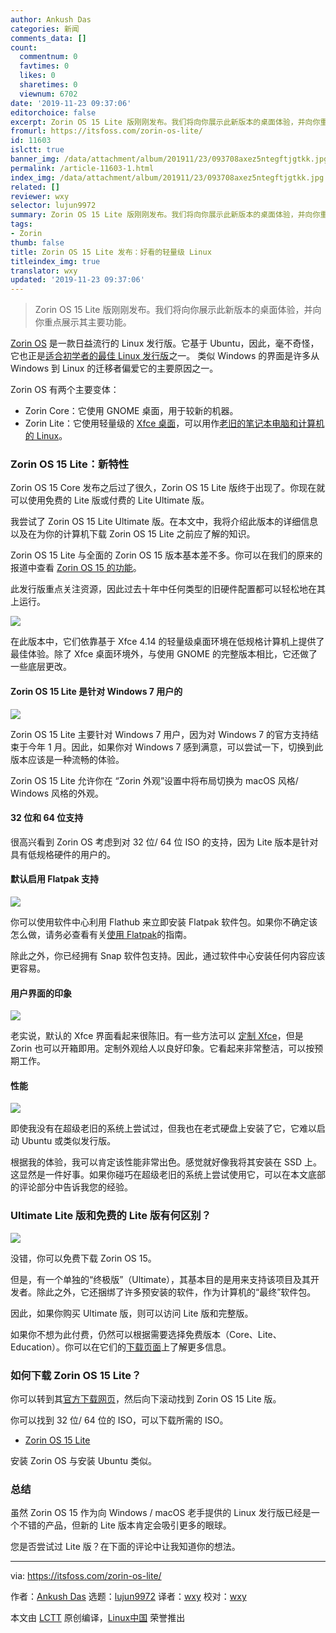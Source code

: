 ```yaml
---
author: Ankush Das
categories: 新闻
comments_data: []
count:
  commentnum: 0
  favtimes: 0
  likes: 0
  sharetimes: 0
  viewnum: 6702
date: '2019-11-23 09:37:06'
editorchoice: false
excerpt: Zorin OS 15 Lite 版刚刚发布。我们将向你展示此新版本的桌面体验，并向你重点展示其主要功能。
fromurl: https://itsfoss.com/zorin-os-lite/
id: 11603
islctt: true
banner_img: /data/attachment/album/201911/23/093708axez5ntegftjgtkk.jpg
permalink: /article-11603-1.html
index_img: /data/attachment/album/201911/23/093708axez5ntegftjgtkk.jpg.thumb.jpg
related: []
reviewer: wxy
selector: lujun9972
summary: Zorin OS 15 Lite 版刚刚发布。我们将向你展示此新版本的桌面体验，并向你重点展示其主要功能。
tags:
- Zorin
thumb: false
title: Zorin OS 15 Lite 发布：好看的轻量级 Linux
titleindex_img: true
translator: wxy
updated: '2019-11-23 09:37:06'
---
```



> 
> Zorin OS 15 Lite 版刚刚发布。我们将向你展示此新版本的桌面体验，并向你重点展示其主要功能。
> 
> 
> 


[Zorin OS](https://zorinos.com/) 是一款日益流行的 Linux 发行版。它基于 Ubuntu，因此，毫不奇怪，它也正是[适合初学者的最佳 Linux 发行版](https://itsfoss.com/best-linux-beginners/)之一。 类似 Windows 的界面是许多从 Windows 到 Linux 的迁移者偏爱它的主要原因之一。


Zorin OS 有两个主要变体：


* Zorin Core：它使用 GNOME 桌面，用于较新的机器。
* Zorin Lite：它使用轻量级的 [Xfce 桌面](https://www.xfce.org/)，可以用作[老旧的笔记本电脑和计算机的 Linux](https://itsfoss.com/lightweight-linux-beginners/)。


### Zorin OS 15 Lite：新特性


Zorin OS 15 Core 发布之后过了很久，Zorin OS 15 Lite 版终于出现了。你现在就可以使用免费的 Lite 版或付费的 Lite Ultimate 版。


我尝试了 Zorin OS 15 Lite Ultimate 版。在本文中，我将介绍此版本的详细信息以及在为你的计算机下载 Zorin OS 15 Lite 之前应了解的知识。


Zorin OS 15 Lite 与全面的 Zorin OS 15 版本基本差不多。你可以在我们的原来的报道中查看 [Zorin OS 15 的功能](/article-11058-1.html)。


此发行版重点关注资源，因此过去十年中任何类型的旧硬件配置都可以轻松地在其上运行。


![](/data/attachment/album/201911/23/093708axez5ntegftjgtkk.jpg)


在此版本中，它们依靠基于 Xfce 4.14 的轻量级桌面环境在低规格计算机上提供了最佳体验。除了 Xfce 桌面环境外，与使用 GNOME 的完整版本相比，它还做了一些底层更改。


#### Zorin OS 15 Lite 是针对 Windows 7 用户的


![](/data/attachment/album/201911/23/093709j1tr1tyh3rc2y7yn.jpg)


Zorin OS 15 Lite 主要针对 Windows 7 用户，因为对 Windows 7 的官方支持结束于今年 1 月。因此，如果你对 Windows 7 感到满意，可以尝试一下，切换到此版本应该是一种流畅的体验。


Zorin OS 15 Lite 允许你在 “Zorin 外观”设置中将布局切换为 macOS 风格/ Windows 风格的外观。


#### 32 位和 64 位支持


很高兴看到 Zorin OS 考虑到对 32 位/ 64 位 ISO 的支持，因为 Lite 版本是针对具有低规格硬件的用户的。


#### 默认启用 Flatpak 支持


![](/data/attachment/album/201911/23/093712ohdhyqaxc0hy3gco.png)


你可以使用软件中心利用 Flathub 来立即安装 Flatpak 软件包。如果你不确定该怎么做，请务必查看有关[使用 Flatpak](https://itsfoss.com/flatpak-guide/)的指南。


除此之外，你已经拥有 Snap 软件包支持。因此，通过软件中心安装任何内容应该更容易。


#### 用户界面的印象


![](/data/attachment/album/201911/23/093713p6b25dig02dd02ob.jpg)


老实说，默认的 Xfce 界面看起来很陈旧。有一些方法可以 [定制 Xfce](https://itsfoss.com/customize-xfce/)，但是 Zorin 也可以开箱即用。定制外观给人以良好印象。它看起来非常整洁，可以按预期工作。


#### 性能


![](/data/attachment/album/201911/23/093714dtewhhq4pe2ittjh.jpg)


即使我没有在超级老旧的系统上尝试过，但我也在老式硬盘上安装了它，它难以启动 Ubuntu 或类似发行版。


根据我的体验，我可以肯定该性能非常出色。感觉就好像我将其安装在 SSD 上。这显然是一件好事。如果你碰巧在超级老旧的系统上尝试使用它，可以在本文底部的评论部分中告诉我您的经验。


### Ultimate Lite 版和免费的 Lite 版有何区别？


![](/data/attachment/album/201911/23/093716g0ilrfiybqpjyry7.jpg)


没错，你可以免费下载 Zorin OS 15。


但是，有一个单独的“终极版”（Ultimate），其基本目的是用来支持该项目及其开发者。除此之外，它还捆绑了许多预安装的软件，作为计算机的“最终”软件包。


因此，如果你购买 Ultimate 版，则可以访问 Lite 版和完整版。


如果你不想为此付费，仍然可以根据需要选择免费版本（Core、Lite、Education）。你可以在它们的[下载页面](https://zorinos.com/download/)上了解更多信息。


### 如何下载 Zorin OS 15 Lite？


你可以转到其[官方下载网页](https://zorinos.com/download/)，然后向下滚动找到 Zorin OS 15 Lite 版。


你可以找到 32 位/ 64 位的 ISO，可以下载所需的 ISO。


* [Zorin OS 15 Lite](https://zorinos.com/download/)


安装 Zorin OS 与安装 Ubuntu 类似。


### 总结


虽然 Zorin OS 15 作为向 Windows / macOS 老手提供的 Linux 发行版已经是一个不错的产品，但新的 Lite 版本肯定会吸引更多的眼球。


您是否尝试过 Lite 版？在下面的评论中让我知道你的想法。




---


via: <https://itsfoss.com/zorin-os-lite/>


作者：[Ankush Das](https://itsfoss.com/author/ankush/) 选题：[lujun9972](https://github.com/lujun9972) 译者：[wxy](https://github.com/wxy) 校对：[wxy](https://github.com/wxy)


本文由 [LCTT](https://github.com/LCTT/TranslateProject) 原创编译，[Linux中国](https://linux.cn/) 荣誉推出